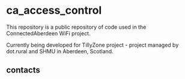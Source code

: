 # ca_access_control

This repository is a public repository of code used in the ConnectedAberdeen WiFi project.

Currently being developed for TillyZone project - project managed by dot.rural and SHMU in Aberdeen, Scotland.

## contacts
